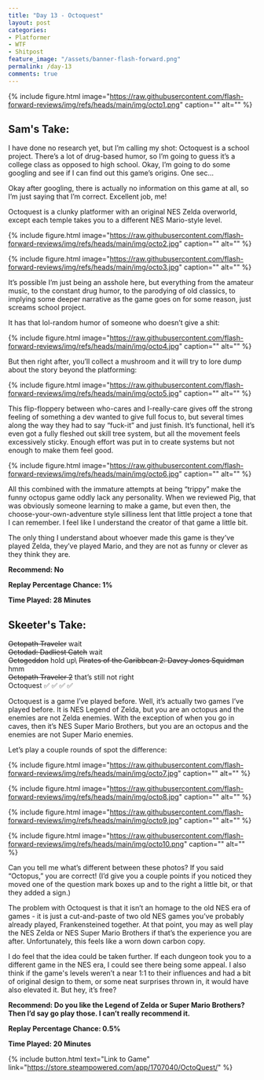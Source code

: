 ```yaml
---
title: "Day 13 - Octoquest"
layout: post
categories:
- Platformer
- WTF
- Shitpost
feature_image: "/assets/banner-flash-forward.png"
permalink: /day-13
comments: true
---
```


{% include figure.html image="https://raw.githubusercontent.com/flash-forward-reviews/img/refs/heads/main/img/octo1.png" caption="" alt="" %}

## Sam's Take:

I have done no research yet, but I’m calling my shot: Octoquest is a school project. There’s a lot of drug-based humor, so I’m going to guess it’s a college class as opposed to high school. Okay, I’m going to do some googling and see if I can find out this game’s origins. One sec...

Okay after googling, there is actually no information on this game at all, so I’m just saying that I’m correct. Excellent job, me!

Octoquest is a clunky platformer with an original NES Zelda overworld, except each temple takes you to a different NES Mario-style level.

{% include figure.html image="https://raw.githubusercontent.com/flash-forward-reviews/img/refs/heads/main/img/octo2.jpg" caption="" alt="" %}

{% include figure.html image="https://raw.githubusercontent.com/flash-forward-reviews/img/refs/heads/main/img/octo3.jpg" caption="" alt="" %}

It’s possible I’m just being an asshole here, but everything from the amateur music, to the constant drug humor, to the parodying of old classics, to implying some deeper narrative as the game goes on for some reason, just screams school project. 

It has that lol-random humor of someone who doesn’t give a shit:

{% include figure.html image="https://raw.githubusercontent.com/flash-forward-reviews/img/refs/heads/main/img/octo4.jpg" caption="" alt="" %}

But then right after, you’ll collect a mushroom and it will try to lore dump about the story beyond the platforming:

{% include figure.html image="https://raw.githubusercontent.com/flash-forward-reviews/img/refs/heads/main/img/octo5.jpg" caption="" alt="" %}

This flip-floppery between who-cares and I-really-care gives off the strong feeling of something a dev wanted to give full focus to, but several times along the way they had to say “fuck-it” and just finish. It’s functional, hell it’s even got a fully fleshed out skill tree system, but all the movement feels excessively sticky. Enough effort was put in to create systems but not enough to make them feel good.

{% include figure.html image="https://raw.githubusercontent.com/flash-forward-reviews/img/refs/heads/main/img/octo6.jpg" caption="" alt="" %}

All this combined with the immature attempts at being “trippy” make the funny octopus game oddly lack any personality. When we reviewed Pig, that was obviously someone learning to make a game, but even then, the choose-your-own-adventure style silliness lent that little project a tone that I can remember. I feel like I understand the creator of that game a little bit. 

The only thing I understand about whoever made this game is they’ve played Zelda, they’ve played Mario, and they are not as funny or clever as they think they are.

**Recommend: No**

**Replay Percentage Chance: 1%**

**Time Played: 28 Minutes**

## Skeeter's Take:

~~Octopath Traveler~~  wait\
~~Octodad: Dadliest Catch~~ wait\
~~Octogeddon~~  hold up\ 
~~Pirates of the Caribbean 2: Davey Jones Squidman~~  hmm\
~~Octopath Traveler 2~~  that’s still not right\
Octoquest ✅ ✅ ✅ ✅ 

Octoquest is a game I’ve played before. Well, it’s actually two games I’ve played before. 
It is NES Legend of Zelda, but you are an octopus and the enemies are not Zelda enemies. 
With the exception of when you go in caves, then it’s NES Super Mario Brothers, but you are an octopus and the enemies are not Super Mario enemies. 

Let’s play a couple rounds of spot the difference:

{% include figure.html image="https://raw.githubusercontent.com/flash-forward-reviews/img/refs/heads/main/img/octo7.jpg" caption="" alt="" %}

{% include figure.html image="https://raw.githubusercontent.com/flash-forward-reviews/img/refs/heads/main/img/octo8.jpg" caption="" alt="" %}

{% include figure.html image="https://raw.githubusercontent.com/flash-forward-reviews/img/refs/heads/main/img/octo9.jpg" caption="" alt="" %}

{% include figure.html image="https://raw.githubusercontent.com/flash-forward-reviews/img/refs/heads/main/img/octo10.png" caption="" alt="" %}

Can you tell me what’s different between these photos? 
If you said “Octopus,” you are correct! (I’d give you a couple points if you noticed they moved one of the question mark boxes up and to the right a little bit, or that they added a sign.)

The problem with Octoquest is that it isn’t an homage to the old NES era of games - it is just a cut-and-paste of two old NES games you’ve probably already played, Frankensteined together. At that point, you may as well play the NES Zelda or NES Super Mario Brothers if that’s the experience you are after. Unfortunately, this feels like a worn down carbon copy. 

I do feel that the idea could be taken further. If each dungeon took you to a different game in the NES era, I could see there being some appeal. I also think if the game's levels weren’t a near 1:1 to their influences and had a bit of original design to them, or some neat surprises thrown in, it would have also elevated it. 
But hey, it’s free?

**Recommend: Do you like the Legend of Zelda or Super Mario Brothers? Then I’d say go play those. I can’t really recommend it.**

**Replay Percentage Chance: 0.5%**

**Time Played: 20 Minutes**

{% include button.html text="Link to Game" link="https://store.steampowered.com/app/1707040/OctoQuest/" %}